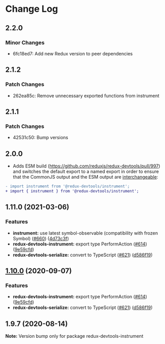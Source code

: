 # Change Log

## 2.2.0

### Minor Changes

- 6fc18ed7: Add new Redux version to peer dependencies

## 2.1.2

### Patch Changes

- 262ea85c: Remove unnecessary exported functions from instrument

## 2.1.1

### Patch Changes

- 42531c50: Bump versions

## 2.0.0

- Adds ESM build (https://github.com/reduxjs/redux-devtools/pull/997) and switches the default export to a named export in order to ensure that the CommonJS output and the ESM output are [interchangeable](https://rollupjs.org/guide/en/#outputexports):

```diff
- import instrument from '@redux-devtools/instrument';
+ import { instrument } from '@redux-devtools/instrument';
```

## 1.11.0 (2021-03-06)

### Features

- **instrument:** use latest symbol-observable (compatibility with frozen Symbol) ([#660](https://github.com/reduxjs/redux-devtools/issues/660)) ([4d73c3f](https://github.com/reduxjs/redux-devtools/commit/4d73c3f98cb9e3308a1e888213ca4faaec9f1b5e))
- **redux-devtools-instrument:** export type PerformAction ([#614](https://github.com/reduxjs/redux-devtools/issues/614)) ([9e59cfd](https://github.com/reduxjs/redux-devtools/commit/9e59cfdc7d1d0595f0718feaebc0a9bf814b0b63))
- **redux-devtools-serialize:** convert to TypeScript ([#621](https://github.com/reduxjs/redux-devtools/issues/621)) ([d586f19](https://github.com/reduxjs/redux-devtools/commit/d586f1955a3648883107f8c981ee17eeb4c013a3))

## [1.10.0](https://github.com/reduxjs/redux-devtools/compare/redux-devtools-instrument@1.9.7...redux-devtools-instrument@1.10.0) (2020-09-07)

### Features

- **redux-devtools-instrument:** export type PerformAction ([#614](https://github.com/reduxjs/redux-devtools/issues/614)) ([9e59cfd](https://github.com/reduxjs/redux-devtools/commit/9e59cfdc7d1d0595f0718feaebc0a9bf814b0b63))
- **redux-devtools-serialize:** convert to TypeScript ([#621](https://github.com/reduxjs/redux-devtools/issues/621)) ([d586f19](https://github.com/reduxjs/redux-devtools/commit/d586f1955a3648883107f8c981ee17eeb4c013a3))

## 1.9.7 (2020-08-14)

**Note:** Version bump only for package redux-devtools-instrument
